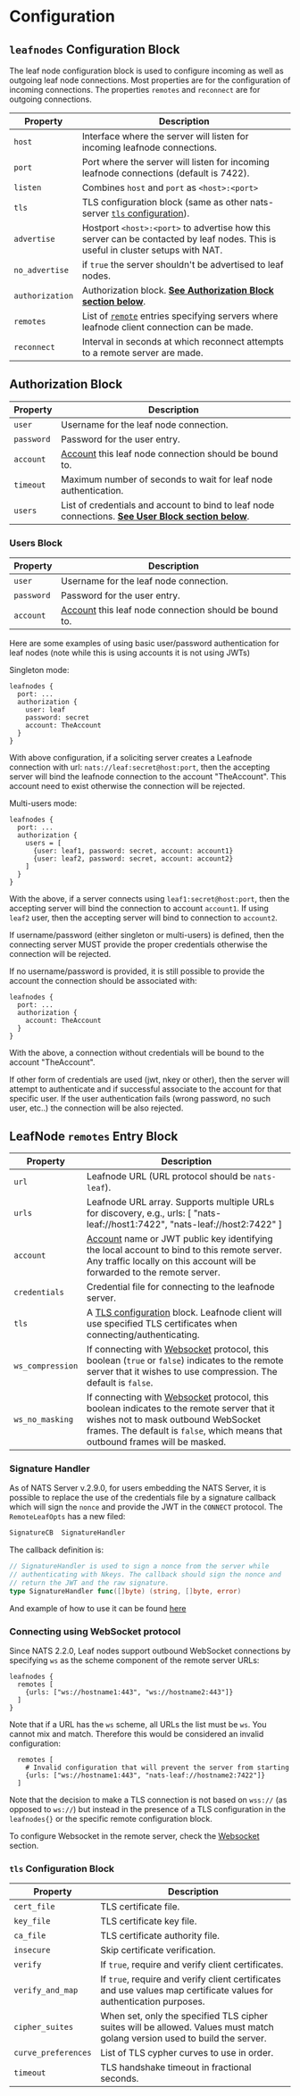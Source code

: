 # Configuration

## `leafnodes` Configuration Block

The leaf node configuration block is used to configure incoming as well as outgoing leaf node connections. Most properties are for the configuration of incoming connections. The properties `remotes` and `reconnect` are for outgoing connections.

| Property        | Description                                                                                                                                 |
| --------------- | ------------------------------------------------------------------------------------------------------------------------------------------- |
| `host`          | Interface where the server will listen for incoming leafnode connections.                                                                   |
| `port`          | Port where the server will listen for incoming leafnode connections (default is 7422).                                                      |
| `listen`        | Combines `host` and `port` as `<host>:<port>`                                                                                               |
| `tls`           | TLS configuration block (same as other nats-server [`tls` configuration](/running-a-nats-service/configuration/securing_nats/tls.md)).                                                |
| `advertise`     | Hostport `<host>:<port>` to advertise how this server can be contacted by leaf nodes. This is useful in cluster setups with NAT.            |
| `no_advertise`  | if `true` the server shouldn't be advertised to leaf nodes.                                                                                 |
| `authorization` | Authorization block. [**See Authorization Block section below**](leafnode_conf.md#authorization-block).                                    |
| `remotes`       | List of [`remote`](leafnode_conf.md#leafnode-remotes-entry-block) entries specifying servers where leafnode client connection can be made. |
| `reconnect`     | Interval in seconds at which reconnect attempts to a remote server are made.                                                                |

## Authorization Block

| Property   | Description                                                                                                                           |
| ---------- | ------------------------------------------------------------------------------------------------------------------------------------- |
| `user`     | Username for the leaf node  connection.                                                                                               |
| `password` | Password for the user entry.                                                                                                          |
| `account`  | [Account](../securing_nats/accounts.md) this leaf node connection should be bound to.                                                |
| `timeout`  | Maximum number of seconds to wait for leaf node  authentication.                                                                      |
| `users`    | List of credentials and account to bind to leaf node  connections. [**See User Block section below**](leafnode_conf.md#users-block). |

### Users Block

| Property   | Description                                                                            |
| ---------- | -------------------------------------------------------------------------------------- |
| `user`     | Username for the leaf node connection.                                                 |
| `password` | Password for the user entry.                                                           |
| `account`  | [Account](../securing_nats/accounts.md) this leaf node connection should be bound to. |

Here are some examples of using basic user/password authentication for leaf nodes (note while this is using accounts it is not using JWTs)

Singleton mode:

```
leafnodes {
  port: ...
  authorization {
    user: leaf
    password: secret
    account: TheAccount
  }
}
```

With above configuration, if a soliciting server creates a Leafnode connection with url: `nats://leaf:secret@host:port`, then the accepting server will bind the leafnode connection to the account "TheAccount". This account need to exist otherwise the connection will be rejected.

Multi-users mode:

```
leafnodes {
  port: ...
  authorization {
    users = [
      {user: leaf1, password: secret, account: account1}
      {user: leaf2, password: secret, account: account2}
    ]
  }
}
```

With the above, if a server connects using `leaf1:secret@host:port`, then the accepting server will bind the connection to account `account1`. If using `leaf2` user, then the accepting server will bind to connection to `account2`.

If username/password (either singleton or multi-users) is defined, then the connecting server MUST provide the proper credentials otherwise the connection will be rejected.

If no username/password is provided, it is still possible to provide the account the connection should be associated with:

```
leafnodes {
  port: ...
  authorization {
    account: TheAccount
  }
}
```

With the above, a connection without credentials will be bound to the account "TheAccount".

If other form of credentials are used (jwt, nkey or other), then the server will attempt to authenticate and if successful associate to the account for that specific user. If the user authentication fails (wrong password, no such user, etc..) the connection will be also rejected.

## LeafNode `remotes` Entry Block

| Property         | Description                                                                                                                                                                                                                                                                |
| ---------------- | -------------------------------------------------------------------------------------------------------------------------------------------------------------------------------------------------------------------------------------------------------------------------- |
| `url`            | Leafnode URL (URL protocol should be `nats-leaf`).                                                                                                                                                                                                                         |
| `urls`           | Leafnode URL array. Supports multiple URLs for discovery, e.g., urls: \[ "nats-leaf://host1:7422", "nats-leaf://host2:7422" ]                                                                                                                                              |
| `account`        | [Account](../securing_nats/accounts.md) name or JWT public key identifying the local account to bind to this remote server. Any traffic locally on this account will be forwarded to the remote server.                                                                   |
| `credentials`    | Credential file for connecting to the leafnode server.                                                                                                                                                                                                                     |
| `tls`            | A [TLS configuration](leafnode_conf.md#tls-configuration-block) block. Leafnode client will use specified TLS certificates when connecting/authenticating.                                                                                                                |
| `ws_compression` | If connecting with [Websocket](leafnode_conf.md#connecting-using-websocket-protocol) protocol, this boolean (`true` or `false`) indicates to the remote server that it wishes to use compression. The default is `false`.                                                 |
| `ws_no_masking`  | If connecting with [Websocket](leafnode_conf.md#connecting-using-websocket-protocol) protocol, this boolean indicates to the remote server that it wishes not to mask outbound WebSocket frames. The default is `false`, which means that outbound frames will be masked. |

### Signature Handler

As of NATS Server v.2.9.0, for users embedding the NATS Server, it is possible to replace the use of the credentials file by a signature callback which will sign the `nonce` and provide the JWT in the `CONNECT` protocol. The `RemoteLeafOpts` has a new filed:
```go
SignatureCB  SignatureHandler
```
The callback definition is:
```go
// SignatureHandler is used to sign a nonce from the server while
// authenticating with Nkeys. The callback should sign the nonce and
// return the JWT and the raw signature.
type SignatureHandler func([]byte) (string, []byte, error)
```
And example of how to use it can be found [here](https://github.com/nats-io/nats-server/blob/7baf7bd8870a0719e3692e6523b09a14653f717d/server/leafnode_test.go#L4402)

### Connecting using WebSocket protocol

Since NATS 2.2.0, Leaf nodes support outbound WebSocket connections by specifying `ws` as the scheme component of the remote server URLs:

```
leafnodes {
  remotes [
    {urls: ["ws://hostname1:443", "ws://hostname2:443"]}
  ]
}
```

Note that if a URL has the `ws` scheme, all URLs the list must be `ws`. You cannot mix and match. Therefore this would be considered an invalid configuration:

```
  remotes [
    # Invalid configuration that will prevent the server from starting
    {urls: ["ws://hostname1:443", "nats-leaf://hostname2:7422"]}
  ]
```

Note that the decision to make a TLS connection is not based on `wss://` (as opposed to `ws://`) but instead in the presence of a TLS configuration in the `leafnodes{}` or the specific remote configuration block.

To configure Websocket in the remote server, check the [Websocket](../websocket/) section.

### `tls` Configuration Block

| Property            | Description                                                                                                                |
| ------------------- | -------------------------------------------------------------------------------------------------------------------------- |
| `cert_file`         | TLS certificate file.                                                                                                      |
| `key_file`          | TLS certificate key file.                                                                                                  |
| `ca_file`           | TLS certificate authority file.                                                                                            |
| `insecure`          | Skip certificate verification.                                                                                             |
| `verify`            | If `true`, require and verify client certificates.                                                                         |
| `verify_and_map`    | If `true`, require and verify client certificates and use values map certificate values for authentication purposes.       |
| `cipher_suites`     | When set, only the specified TLS cipher suites will be allowed. Values must match golang version used to build the server. |
| `curve_preferences` | List of TLS cypher curves to use in order.                                                                                 |
| `timeout`           | TLS handshake timeout in fractional seconds.                                                                               |

